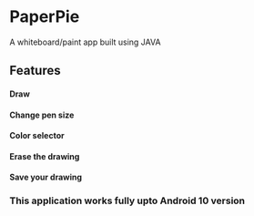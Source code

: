 # PaperPie
A whiteboard/paint app built using JAVA

## Features
 #### Draw
 #### Change pen size
 #### Color selector
 #### Erase the drawing
 #### Save your drawing

### This application works fully upto Android 10 version
